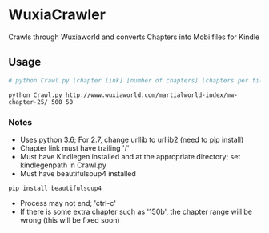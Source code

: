 # WuxiaCrawler
Crawls through Wuxiaworld and converts Chapters into Mobi files for Kindle

## Usage
```python
# python Crawl.py [chapter link] [number of chapters] [chapters per file]
```
```
python Crawl.py http://www.wuxiaworld.com/martialworld-index/mw-chapter-25/ 500 50
```

### Notes
* Uses python 3.6; For 2.7, change urllib to urllib2 (need to pip install)
* Chapter link must have trailing '/'
* Must have Kindlegen installed and at the appropriate directory; set kindlegenpath in Crawl.py
* Must have beautifulsoup4 installed
```
pip install beautifulsoup4
```
* Process may not end; 'ctrl-c'
* If there is some extra chapter such as '150b', the chapter range will be wrong (this will be fixed soon)
